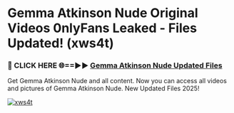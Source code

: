 # Gemma Atkinson Nude Original Videos 0nlyFans Leaked - Files Updated! (xws4t)

<h3>🔴 CLICK HERE 🌐==►► <a href="https://tinyurl.com/52m3yx9h" rel="nofollow">Gemma Atkinson Nude Updated Files</a></h3>

Get Gemma Atkinson Nude and all content. Now you can access all videos and pictures of Gemma Atkinson Nude. New Updated Files 2025!

[![xws4t](https://i.imgur.com/TnHtlc8.gif)](https://tinyurl.com/52m3yx9h)
